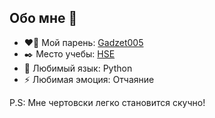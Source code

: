 ## Обо мне 👋

- ❤️‍🔥 Мой парень: [Gadzet005](https://github.com/Gadzet005/)
- ✒️ Место учебы: [HSE](https://www.hse.ru/)
- 🌱 Любимый язык: Python
- ⚡ Любимая эмоция: Отчаяние


P.S: Мне чертовски легко становится скучно!
